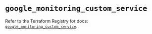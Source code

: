 # `google_monitoring_custom_service`

Refer to the Terraform Registry for docs: [`google_monitoring_custom_service`](https://registry.terraform.io/providers/hashicorp/google/6.46.0/docs/resources/monitoring_custom_service).
